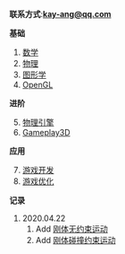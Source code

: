 
**联系方式**:**kay-ang@qq.com** 

**基础**  

1. [数学](math/index.md)  
2. [物理](physics/index.md)  
3. [图形学](compute_graphic/index.md)  
4. [OpenGL](opengl/index.md)  

**进阶**  

5. [物理引擎](physic_engine/index.md)  
6. [Gameplay3D](gameplayer3d/index.md)  

**应用**  

7. [游戏开发](game_develop/index.md)
8. [游戏优化](game_optimize/index.md)


**记录**

1. 2020.04.22 
	1.  Add [刚体无约束运动](physics/non_constraint/non_constraint.md)
	2.  Add [刚体碰撞约束运动](physics/collision_constraint/collision_constraint.md)

 

